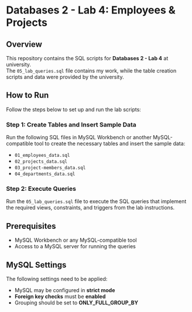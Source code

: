 # Databases 2 - Lab 4: Employees & Projects

## Overview
This repository contains the SQL scripts for **Databases 2 - Lab 4** at university.  
The `05_lab_queries.sql` file contains my work, while the table creation scripts and data were provided by the university.

## How to Run
Follow the steps below to set up and run the lab scripts:

### Step 1: Create Tables and Insert Sample Data
Run the following SQL files in MySQL Workbench or another MySQL-compatible tool to create the necessary tables and insert the sample data:
- `01_employees_data.sql`
- `02_projects_data.sql`
- `03_project-members_data.sql`
- `04_departments_data.sql`

### Step 2: Execute Queries
Run the `05_lab_queries.sql` file to execute the SQL queries that implement the required views, constraints, and triggers from the lab instructions.

## Prerequisites
- MySQL Workbench or any MySQL-compatible tool
- Access to a MySQL server for running the queries

## MySQL Settings
The following settings need to be applied:

- MySQL may be configured in **strict mode**  
- **Foreign key checks** must be **enabled**  
- Grouping should be set to **ONLY_FULL_GROUP_BY**  
